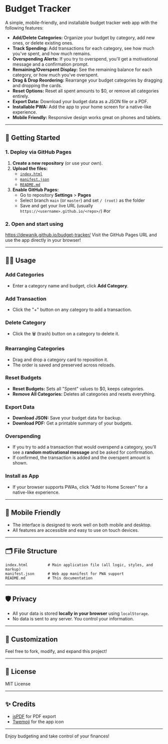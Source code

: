 # Budget Tracker

A simple, mobile-friendly, and installable budget tracker web app with the following features:

- **Add/Delete Categories:** Organize your budget by category, add new ones, or delete existing ones.
- **Track Spending:** Add transactions for each category, see how much you've spent, and how much remains.
- **Overspending Alerts:** If you try to overspend, you'll get a motivational message and a confirmation prompt.
- **Remaining/Overspent Display:** See the remaining balance for each category, or how much you've overspent.
- **Drag & Drop Reordering:** Rearrange your budget categories by dragging and dropping the cards.
- **Reset Options:** Reset all spent amounts to $0, or remove all categories entirely.
- **Export Data:** Download your budget data as a JSON file or a PDF.
- **Installable PWA:** Add the app to your home screen for a native-like experience.
- **Mobile Friendly:** Responsive design works great on phones and tablets.

---

## 🚀 Getting Started

### 1. Deploy via GitHub Pages

1. **Create a new repository** (or use your own).
2. **Upload the files:**
    - [`index.html`](./index.html)
    - [`manifest.json`](./manifest.json)
    - [`README.md`](./README.md)
3. **Enable GitHub Pages:**
    - Go to repository **Settings** > **Pages**
    - Select branch `main` (or `master`) and set `/ (root)` as the folder
    - Save and get your live URL (usually `https://<username>.github.io/<repo>/`)
#or 

### 2. Open and start using 
https://dewanik.github.io/budget-tracker/
Visit the GitHub Pages URL and use the app directly in your browser!

---

## 🧑‍💻 Usage

### Add Categories

- Enter a category name and budget, click **Add Category**.

### Add Transaction

- Click the "+" button on any category to add a transaction.

### Delete Category

- Click the 🗑️ (trash) button on a category to delete it.

### Rearranging Categories

- Drag and drop a category card to reposition it.
- The order is saved and preserved across reloads.

### Reset Budgets

- **Reset Budgets:** Sets all "Spent" values to $0, keeps categories.
- **Remove All Categories:** Deletes all categories and resets everything.

### Export Data

- **Download JSON:** Save your budget data for backup.
- **Download PDF:** Get a printable summary of your budgets.

### Overspending

- If you try to add a transaction that would overspend a category, you'll see a **random motivational message** and be asked for confirmation.
- If confirmed, the transaction is added and the overspent amount is shown.

### Install as App

- If your browser supports PWAs, click "Add to Home Screen" for a native-like experience.

---

## 📱 Mobile Friendly

- The interface is designed to work well on both mobile and desktop.
- All features are accessible and easy to use on touch devices.

---

## 🗂️ File Structure

```
index.html         # Main application file (all logic, styles, and markup)
manifest.json      # Web app manifest for PWA support
README.md          # This documentation
```

---

## 🛡️ Privacy

- All your data is stored **locally in your browser** using `localStorage`.
- No data is sent to any server. You control your information.

---

## 📝 Customization

Feel free to fork, modify, and expand this project!

---

## 📄 License

MIT License

---

## ✨ Credits

- [jsPDF](https://github.com/parallax/jsPDF) for PDF export
- [Twemoji](https://github.com/twitter/twemoji) for the app icon

---

Enjoy budgeting and take control of your finances!  
